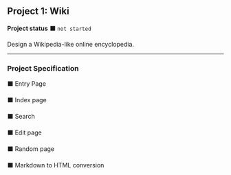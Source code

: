 <h2>Project 1: Wiki</h2>

<b>Project status</b> :black_large_square: <code>not started</code>

Design a Wikipedia-like online encyclopedia.

---
<b><h3>Project Specification</h3></b>

:black_large_square: Entry Page

:black_large_square: Index page

:black_large_square: Search

:black_large_square: Edit page

:black_large_square: Random page

:black_large_square: Markdown to HTML conversion
